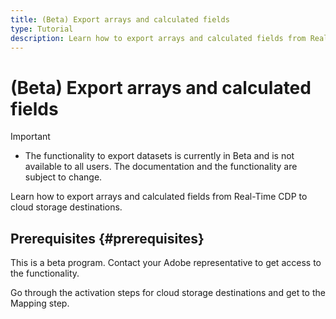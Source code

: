 ```yaml
---
title: (Beta) Export arrays and calculated fields
type: Tutorial
description: Learn how to export arrays and calculated fields from Real-Time CDP to batch profile-based destinations.
---
```


# (Beta) Export arrays and calculated fields

>[!IMPORTANT]
>
>* The functionality to export datasets is currently in Beta and is not available to all users. The documentation and the functionality are subject to change.

Learn how to export arrays and calculated fields from Real-Time CDP to cloud storage destinations.

## Prerequisites {#prerequisites}

This is a beta program. Contact your Adobe representative to get access to the functionality. 

Go through the activation steps for cloud storage destinations and get to the Mapping step. 


